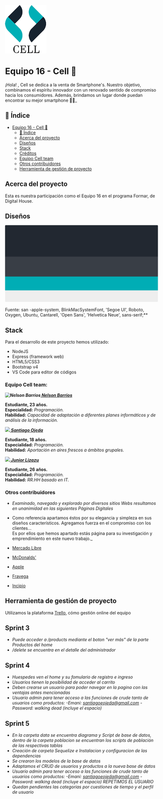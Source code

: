 
   ![logotipo](/diseño/logo.png)

# Equipo 16 - Cell 📱

¡Hola! , Cell se dedica a la venta de Smartphone's. Nuestro objetivo, combinamos el espíritu innovador con un renovado sentido de compromiso hacia los consumidores. Además, brindamos un lugar donde puedan encontrar su mejor smartphone 💙📱_

## 📖 Índice

[Equipo 16 - Cell 📱]: https://github.com/JuniorLizazu/grupo_16_CELL#equipo-16---cell-
[📖 Índice]: https://github.com/JuniorLizazu/grupo_16_CELL#-%C3%ADndice
[Acerca del proyecto]: https://github.com/JuniorLizazu/grupo_16_CELL#acerca-del-proyecto
[Diseños]: https://github.com/JuniorLizazu/grupo_16_CELL#dise%C3%B1os
[Stack]: https://github.com/JuniorLizazu/grupo_16_CELL#stack
[Créditos]: https://github.com/JuniorLizazu/grupo_16_CELL#cr%C3%A9ditos
[Equipo Cell team]: https://github.com/JuniorLizazu/grupo_16_CELL#equipo-cell-team
[Otros contribuidores]: https://github.com/JuniorLizazu/grupo_16_CELL#otros-contribuidores
[Herramienta de gestión de proyecto]: https://github.com/JuniorLizazu/grupo_16_CELL#herramienta-de-gesti%C3%B3n-de-proyecto

- [Equipo 16 - Cell 📱]
  - [📖 Índice]
  - [Acerca del proyecto]
  - [Diseños]
  - [Stack]
  - [Créditos]
  - [Equipo Cell team]
  - [Otros contribuidores]
  - [Herramienta de gestión de proyecto]  

## Acerca del proyecto

Esta es nuestra participación como el Equipo 16 en el programa Formar, de Digital House.

## Diseños

![logotipo](/diseño/color.png)

Fuente: san -apple-system, BlinkMacSystemFont, 'Segoe UI', Roboto, Oxygen, Ubuntu, Cantarell, 'Open Sans', 'Helvetica Neue', sans-serif;**

## Stack

Para el desarrollo de este proyecto hemos utilizado:

- NodeJS
- Express (framework web)
- HTML5/CSS3
- Bootstrap v4
- VS Code para editor de códigos

### Equipo Cell team:

**_![Nelson Barrios](https://avatars1.githubusercontent.com/u/63270399?s=20&u=4b0074adb449a50eed5387c47a003e8e7ea08328&v=4)[ Nelson Barrios](https://www.GitHub.com/nelsonbarrios)_** 
  
   **Estudiante, 23 años.**  
   **Especialidad:** *Programación.*  
   **Habilidad:** *Capacidad de adaptación a diferentes planes informáticos y de análisis de la información.*
  
**_![](https://avatars2.githubusercontent.com/u/67490231?s=20&u=ce97dd97766cea0165c2ecca474342a6fc844b07&v=4)[ Santiago Ojeda](https://www.GitHub.com/ssanti09)_**
  
   **Estudiante, 18 años.**  
   **Especialidad:** _Programación._  
   **Habilidad:** _Aportación en aires frescos a ámbitos grupales._  
  
**_![](https://avatars1.githubusercontent.com/u/67671912?s=20&u=3747f8742ccf2dc8dd169e6eac13a1ea5cd38877&v=4)[ Junior Lizazu](https://www.GitHub.com/juniorlizazu)_**
  
   **Estudiante, 26 años.**  
   **Especialidad:** _Programación._  
   **Habilidad:** _RR.HH basado en IT._  

### Otros contribuidores

- *Examinado, navegado y explorado por diversos sitios Webs resultamos en unanimidad en las siguientes Páginas Digitales*  

- Como referencia apartamos éstos por su elegancia y simpleza en sus diseños característicos.
Agregamos fuerza en el compromiso con los clientes...  
Es por ellos que hemos apartado estás página para su investigación y emprendimiento en este nuevo trabajo._

-   [Mercado Libre](https://www.mercadolibre.com.ar/)
-   [McDonalds'](https://www.mcdonalds.com.ar/)
-   [Apple](https://www.apple.com/la/)
-   [Fravega](https://www.fravega.com/)
-   [Incipio](https://incipio.com/)  

## Herramienta de gestión de proyecto

Utilizamos la plataforma [Trello](https://trello.com/b/JRpKlpfZ/grupo16cell), cómo gestión online del equipo 

## Sprint 3
-  *Puede acceder a /products mediante el boton "ver más" de la parte Productos del home*
- */delete se encuentra en el detalle del administrador*

## Sprint 4

- *Huespedes ven el home y su fomulario de registro e ingreso*
- *Usuarios tienen la posibilidad de acceder al carrito*
- *Deben crearse un usuario para poder navegar en la pagina con las ventajas antes mencionadas*
- *Usuario admin para tener acceso a las funciones de crude tanto de usuarios como productos: -Emani: santiagoeojeda@gmail.com -Password: walking dead (incluye el espacio)*

## Sprint 5

- *En la carpeta data se encuentra diagrama y Script de base de datos, dentro de la carpeta poblacion se encuentran los scripts de población de las respectivas tablas*
- *Creación de carpeta Sequelize e Instalacion y configuracion de las dependencias*
- *Se crearon los modelos de la base de datos*
- *Adaptamos el CRUD de usuarios y productos a la nueva base de datos*
- *Usuario admin para tener acceso a las funciones de crude tanto de usuarios como productos: -Emani: santiagoeojeda@gmail.com -Password: walking dead (incluye el espacio) REPETIMOS EL USUARIO*
- *Quedan pendientes las categorias por cuestiones de tiempo y el perfil de usuario*
